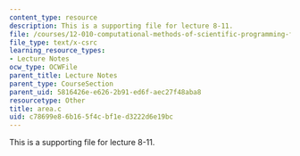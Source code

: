 ```yaml
---
content_type: resource
description: This is a supporting file for lecture 8-11.
file: /courses/12-010-computational-methods-of-scientific-programming-fall-2011/c78699e86b165f4cbf1ed3222d6e19bc_area.c
file_type: text/x-csrc
learning_resource_types:
- Lecture Notes
ocw_type: OCWFile
parent_title: Lecture Notes
parent_type: CourseSection
parent_uid: 5816426e-e626-2b91-ed6f-aec27f48aba8
resourcetype: Other
title: area.c
uid: c78699e8-6b16-5f4c-bf1e-d3222d6e19bc
---
```

This is a supporting file for lecture 8-11.

